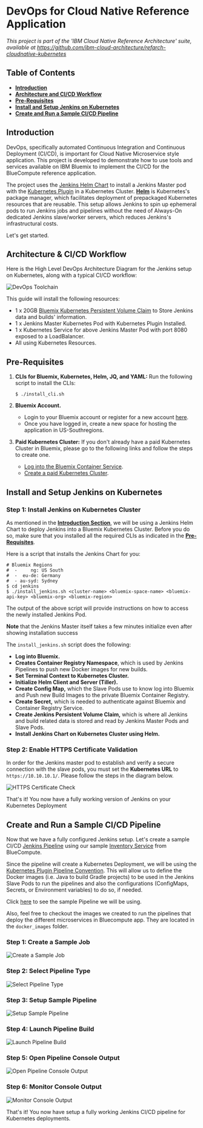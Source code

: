 # DevOps for Cloud Native Reference Application

*This project is part of the 'IBM Cloud Native Reference Architecture' suite, available at
https://github.com/ibm-cloud-architecture/refarch-cloudnative-kubernetes*

## Table of Contents
- **[Introduction](#introduction)**
- **[Architecture and CI/CD Workflow](#architecture-and-cicd-workflow)**
- **[Pre-Requisites](#pre-requisites)**
- **[Install and Setup Jenkins on Kubernetes](#install-and-setup-jenkins-on-kubernetes)**
- **[Create and Run a Sample CI/CD Pipeline](#create-and-run-a-sample-cicd-pipeline)**

## Introduction
DevOps, specifically automated Continuous Integration and Continuous Deployment (CI/CD), is important for Cloud Native Microservice style application. This project is developed to demonstrate how to use tools and services available on IBM Bluemix to implement the CI/CD for the BlueCompute reference application.

The project uses the [Jenkins Helm Chart](https://github.com/kubernetes/charts/tree/master/stable/jenkins) to install a Jenkins Master pod with the [Kubernetes Plugin](https://wiki.jenkins-ci.org/display/JENKINS/Kubernetes+Plugin) in a Kubernetes Cluster. [**Helm**](https://github.com/kubernetes/helm) is Kubernetes's package manager, which facilitates deployment of prepackaged Kubernetes resources that are reusable. This setup allows Jenkins to spin up ephemeral pods to run Jenkins jobs and pipelines without the need of Always-On dedicated Jenkins slave/worker servers, which reduces Jenkins's infrastructural costs.

Let's get started.

## Architecture & CI/CD Workflow
Here is the High Level DevOps Architecture Diagram for the Jenkins setup on Kubernetes, along with a typical CI/CD workflow:

![DevOps Toolchain](static/imgs/architecture.png?raw=true)  

This guide will install the following resources:
* 1 x 20GB [Bluemix Kubernetes Persistent Volume Claim](https://console.ng.bluemix.net/docs/containers/cs_apps.html#cs_apps_volume_claim) to Store Jenkins data and builds' information.
* 1 x Jenkins Master Kubernetes Pod with Kubernetes Plugin Installed.
* 1 x Kubernetes Service for above Jenkins Master Pod with port 8080 exposed to a LoadBalancer.
* All using Kubernetes Resources.

## Pre-Requisites
1. **CLIs for Bluemix, Kubernetes, Helm, JQ, and YAML:** Run the following script to install the CLIs:

    `$ ./install_cli.sh`

2. **Bluemix Account.**
    * Login to your Bluemix account or register for a new account [here](https://bluemix.net/registration).
    * Once you have logged in, create a new space for hosting the application in US-Southregions.
3. **Paid Kubernetes Cluster:** If you don't already have a paid Kubernetes Cluster in Bluemix, please go to the following links and follow the steps to create one.
    * [Log into the Bluemix Container Service](https://github.com/ibm-cloud-architecture/refarch-cloudnative-kubernetes#step-2-provision-a-kubernetes-cluster-on-ibm-bluemix-container-service).
    * [Create a paid Kubernetes Cluster](https://github.com/ibm-cloud-architecture/refarch-cloudnative-kubernetes#paid-cluster).

## Install and Setup Jenkins on Kubernetes
### Step 1: Install Jenkins on Kubernetes Cluster
As mentioned in the [**Introduction Section**](#introduction), we will be using a Jenkins Helm Chart to deploy Jenkins into a Bluemix Kubernetes Cluster. Before you do so, make sure that you installed all the required CLIs as indicated in the [**Pre-Requisites**](#pre-requisites).

Here is a script that installs the Jenkins Chart for you:

```
# Bluemix Regions
#  -     ng: US South
#  -  eu-de: Germany
#  - au-syd: Sydney
$ cd jenkins
$ ./install_jenkins.sh <cluster-name> <bluemix-space-name> <bluemix-api-key> <bluemix-org> <bluemix-region>
```

The output of the above script will provide instructions on how to access the newly installed Jenkins Pod.

**Note** that the Jenkins Master itself takes a few minutes initialize even after showing installation success

The `install_jenkins.sh` script does the following:
* **Log into Bluemix.**
* **Creates Container Registry Namespace**, which is used by Jenkins Pipelines to push new Docker images for new builds.
* **Set Terminal Context to Kubernetes Cluster.**
* **Initialize Helm Client and Server (Tiller).**
* **Create Config Map,** which the Slave Pods use to know log into Bluemix and Push new Build Images to the private Bluemix Container Registry.
* **Create Secret,** which is needed to authenticate against Bluemix and Container Registry Service.
* **Create Jenkins Persistent Volume Claim,** which is where all Jenkins and build related data is stored and read by Jenkins Master Pods and Slave Pods.
* **Install Jenkins Chart on Kubernetes Cluster using Helm.**

### Step 2: Enable HTTPS Certificate Validation
In order for the Jenkins master pod to establish and verify a secure connection with the slave pods, you must set the **Kubernetes URL** to `https://10.10.10.1/`. Please follow the steps in the diagram below.

![HTTPS Certificate Check](static/imgs/kubernetes.png?raw=true)  

That's it! You now have a fully working version of Jenkins on your Kubernetes Deployment

## Create and Run a Sample CI/CD Pipeline
Now that we have a fully configured Jenkins setup. Let's create a sample CI/CD [Jenkins Pipeline](https://jenkins.io/doc/book/pipeline/) using our sample [Inventory Service](https://github.com/ibm-cloud-architecture/refarch-cloudnative-micro-inventory/tree/kube-int) from BlueCompute.

Since the pipeline will create a Kubernetes Deployment, we will be using the [Kubernetes Plugin Pipeline Convention](https://github.com/jenkinsci/kubernetes-plugin#pipeline-support). This will allow us to define the Docker images (i.e. Java to build Gradle projects) to be used in the Jenkins Slave Pods to run the pipelines and also the configurations (ConfigMaps, Secrets, or Environment variables) to do so, if needed.

Click [here](https://github.com/ibm-cloud-architecture/refarch-cloudnative-micro-inventory/blob/kube-int/inventory/Jenkinsfile) to see the sample Pipeline we will be using.

Also, feel free to checkout the images we created to run the pipelines that deploy the different microservices in Bluecompute app. They are located in the `docker_images` folder.

### Step 1: Create a Sample Job
![Create a Sample Job](static/imgs/1_create_job.png?raw=true)

### Step 2: Select Pipeline Type
![Select Pipeline Type](static/imgs/2_select_pipeline_type.png?raw=true)

### Step 3: Setup Sample Pipeline
![Setup Sample Pipeline](static/imgs/3_setup_pipeline.png?raw=true)

### Step 4: Launch Pipeline Build
![Launch Pipeline Build](static/imgs/4_launch_build.png?raw=true)

### Step 5: Open Pipeline Console Output
![Open Pipeline Console Output](static/imgs/5_open_console_output.png?raw=true)

### Step 6: Monitor Console Output
![Monitor Console Output](static/imgs/6_see_console_output.png?raw=true)

That's it! You now have setup a fully working Jenkins CI/CD pipeline for Kubernetes deployments.